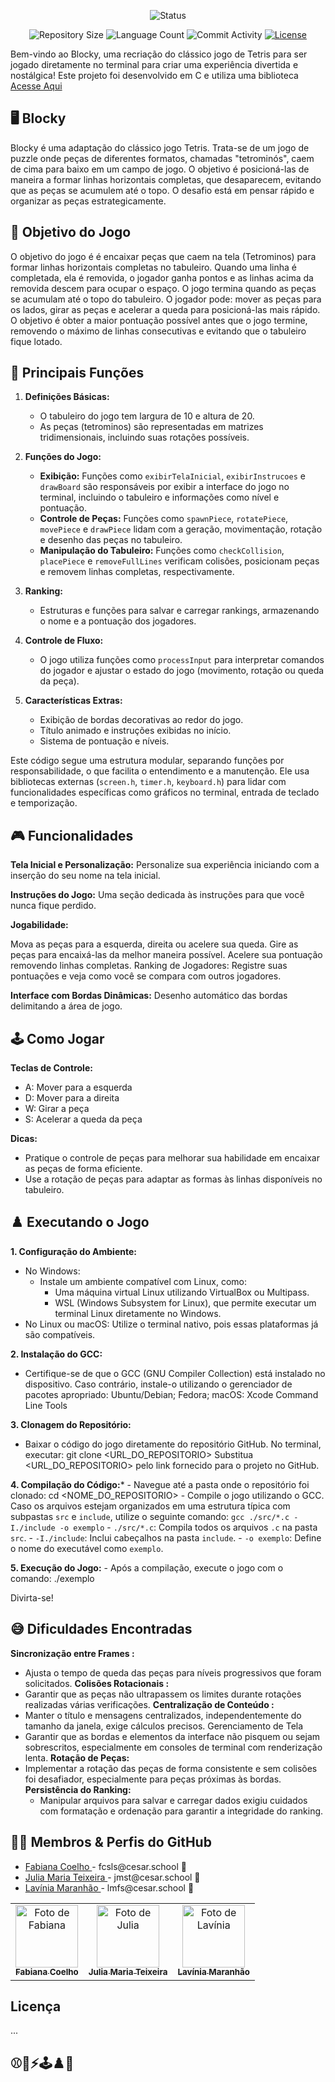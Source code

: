 <p align="center">
  <img
    src="https://img.shields.io/badge/Status-Em%20desenvolvimento-green?style=flat-square"
    alt="Status"
  />
</p>

<p align="center">
  <img
    src="https://img.shields.io/github/repo-size/Sofia-Saraiva/Semester3-CESAR-School?style=flat"
    alt="Repository Size"
  />
  <img
    src="https://img.shields.io/github/languages/count/Sofia-Saraiva/Semester3-CESAR-School?style=flat&logo=python"
    alt="Language Count"
  />
  <img
    src="https://img.shields.io/github/commit-activity/t/Sofia-Saraiva/Semester3-CESAR-School?style=flat&logo=github"
    alt="Commit Activity"
  />
  <a href="LICENSE.md"
    ><img
      src="https://img.shields.io/github/license/Sofia-Saraiva/Semester3-CESAR-School"
      alt="License"
  /></a>
</p>

Bem-vindo ao Blocky, uma recriação do clássico jogo de Tetris para ser jogado diretamente no terminal para criar uma experiência divertida e nostálgica! Este projeto foi desenvolvido em C e utiliza uma biblioteca [Acesse Aqui](https://github.com/tgfb/cli-lib/) 

## 🖥️  Blocky
Blocky é uma adaptação do clássico jogo Tetris. Trata-se de um jogo de puzzle onde peças de diferentes formatos, chamadas "tetrominós", caem de cima para baixo em um campo de jogo. O objetivo é posicioná-las de maneira a formar linhas horizontais completas, que desaparecem, evitando que as peças se acumulem até o topo. O desafio está em pensar rápido e organizar as peças estrategicamente.

## 🎲 Objetivo do Jogo
O objetivo do jogo é é encaixar peças que caem na tela (Tetrominos) para formar linhas horizontais completas no tabuleiro. Quando uma linha é completada, ela é removida, o jogador ganha pontos e as linhas acima da removida descem para ocupar o espaço. O jogo termina quando as peças se acumulam até o topo do tabuleiro. O jogador pode: mover as peças para os lados, girar as peças e acelerar a queda para posicioná-las mais rápido. O objetivo é obter a maior pontuação possível antes que o jogo termine, removendo o máximo de linhas consecutivas e evitando que o tabuleiro fique lotado.

## 📄 Principais Funções
1. **Definições Básicas:**
   - O tabuleiro do jogo tem largura de 10 e altura de 20.
   - As peças (tetrominos) são representadas em matrizes tridimensionais, incluindo suas rotações possíveis.

2. **Funções do Jogo:**
   - **Exibição:** Funções como `exibirTelaInicial`, `exibirInstrucoes` e `drawBoard` são responsáveis por exibir a interface do jogo no terminal, incluindo o tabuleiro e informações como nível e pontuação.
   - **Controle de Peças:** Funções como `spawnPiece`, `rotatePiece`, `movePiece` e `drawPiece` lidam com a geração, movimentação, rotação e desenho das peças no tabuleiro.
   - **Manipulação do Tabuleiro:** Funções como `checkCollision`, `placePiece` e `removeFullLines` verificam colisões, posicionam peças e removem linhas completas, respectivamente.

3. **Ranking:**
   - Estruturas e funções para salvar e carregar rankings, armazenando o nome e a pontuação dos jogadores.

4. **Controle de Fluxo:**
   - O jogo utiliza funções como `processInput` para interpretar comandos do jogador e ajustar o estado do jogo (movimento, rotação ou queda da peça).

5. **Características Extras:**
   - Exibição de bordas decorativas ao redor do jogo.
   - Título animado e instruções exibidas no início.
   - Sistema de pontuação e níveis.

Este código segue uma estrutura modular, separando funções por responsabilidade, o que facilita o entendimento e a manutenção. Ele usa bibliotecas externas (`screen.h`, `timer.h`, `keyboard.h`) para lidar com funcionalidades específicas como gráficos no terminal, entrada de teclado e temporização.

## 🎮 Funcionalidades
**Tela Inicial e Personalização:**
Personalize sua experiência iniciando com a inserção do seu nome na tela inicial.

**Instruções do Jogo:**
Uma seção dedicada às instruções para que você nunca fique perdido.

**Jogabilidade:**

Mova as peças para a esquerda, direita ou acelere sua queda.
Gire as peças para encaixá-las da melhor maneira possível.
Acelere sua pontuação removendo linhas completas.
Ranking de Jogadores:
Registre suas pontuações e veja como você se compara com outros jogadores.

**Interface com Bordas Dinâmicas:**
Desenho automático das bordas delimitando a área de jogo.


## 🕹️ Como Jogar
**Teclas de Controle:**

- A: Mover para a esquerda
- D: Mover para a direita
- W: Girar a peça
- S: Acelerar a queda da peça
  
**Dicas:**
- Pratique o controle de peças para melhorar sua habilidade em encaixar as peças de forma eficiente.
- Use a rotação de peças para adaptar as formas às linhas disponíveis no tabuleiro.


## ♟️ Executando o Jogo
**1. Configuração do Ambiente:**
   - No Windows: 
     - Instale um ambiente compatível com Linux, como:
       - Uma máquina virtual Linux utilizando VirtualBox ou Multipass.
       - WSL (Windows Subsystem for Linux), que permite executar um terminal Linux diretamente no Windows.
   - No Linux ou macOS: Utilize o terminal nativo, pois essas plataformas já são compatíveis.

**2. Instalação do GCC:**
   - Certifique-se de que o GCC (GNU Compiler Collection) está instalado no dispositivo. Caso contrário, instale-o utilizando o gerenciador de pacotes apropriado: Ubuntu/Debian; Fedora; macOS:  Xcode Command 
     Line Tools

**3. Clonagem do Repositório:**
   - Baixar o código do jogo diretamente do repositório GitHub. No terminal, executar:
     git clone <URL_DO_REPOSITORIO>
     Substitua <URL_DO_REPOSITORIO> pelo link fornecido para o projeto no GitHub.

**4. Compilação do Código:***
    - Navegue até a pasta onde o repositório foi clonado:
       cd <NOME_DO_REPOSITORIO>
    - Compile o jogo utilizando o GCC. Caso os arquivos estejam organizados em uma estrutura típica com   subpastas `src` e `include`, utilize o seguinte comando:
     `gcc ./src/*.c -I./include -o exemplo`
    - `./src/*.c`: Compila todos os arquivos `.c` na pasta `src`.
    - `-I./include`: Inclui cabeçalhos na pasta `include`.
    - `-o exemplo`: Define o nome do executável como `exemplo`.

**5. Execução do Jogo:**
    - Após a compilação, execute o jogo com o comando:
       ./exemplo

Divirta-se!


## 😅 Dificuldades Encontradas

**Sincronização entre Frames :**
- Ajusta o tempo de queda das peças para níveis progressivos que foram solicitados.
**Colisões Rotacionais :**
- Garantir que as peças não ultrapassem os limites durante rotações realizadas várias verificações.
**Centralização de Conteúdo :**
- Manter o título e mensagens centralizados, independentemente do tamanho da janela, exige cálculos precisos.
 Gerenciamento de Tela 
 - Garantir que as bordas e elementos da interface não pisquem ou sejam sobrescritos, especialmente em consoles de terminal com renderização lenta.
**Rotação de Peças:**
- Implementar a rotação das peças de forma consistente e sem colisões foi desafiador, especialmente para peças próximas às bordas.
**Persistência do Ranking:**
  - Manipular arquivos para salvar e carregar dados exigiu cuidados com formatação e ordenação para garantir a integridade do ranking.


## 👩‍💻 Membros & Perfis do GitHub

<ul>
  <li>
    <a href="https://github.com/fabianacoelhoo">Fabiana Coelho </a> -
    fcsls@cesar.school 📩
  </li>
  <li>
    <a href="https://github.com/juliamariateixeiraa">Julia Maria Teixeira </a> -
    jmst@cesar.school 📩
  </li>
  <li>
    <a href="https://github.com/lavasilva">Lavínia Maranhão </a> -
    lmfs@cesar.school 📩
  </li>
</ul>

<table>
  <tr>
    <td align="center">
      <a href="https://github.com/fabianacoelhoo">
        <img src="https://github.com/user-attachments/assets/51c785aa-16b1-4489-8498-9760850f64f7" width="100px;" alt="Foto de Fabiana"/><br>
        <sub>
          <b> Fabiana Coelho </b>
        </sub>
      </a>
    </td>
    <td align="center">
      <a href="https://github.com/juliamariateixeiraa">
        <img src="https://github.com/user-attachments/assets/39749d5b-f523-4822-b0df-79a3915e4667" width="100px;" alt="Foto de Julia"/><br>
        <sub>
          <b>Julia Maria Teixeira</b>
        </sub>
      </a>
    </td>
    <td align="center">
      <a href="https://github.com/lavasilva">
        <img src="https://github.com/user-attachments/assets/7167573c-3fbf-4b36-b6e5-e3aad1548397" width="100px;" alt="Foto de Lavínia"/><br>
        <sub>
          <b>Lavínia Maranhão</b>
        </sub>
      </a>
    </td>
  </tr>
</table>

## Licença

...

## ⚾👾⚡️🕹️♟️🎲
